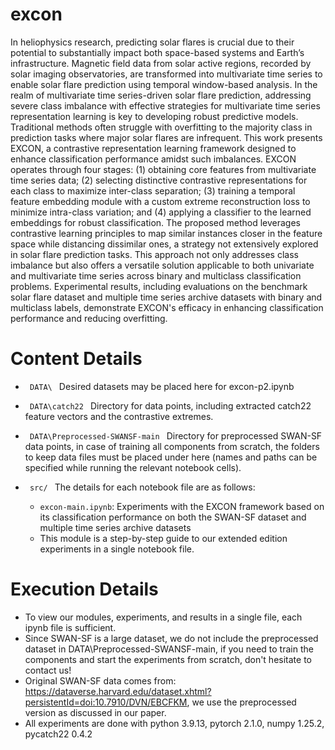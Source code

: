 # excon
In heliophysics research, predicting solar flares is crucial due to their potential to substantially impact both space-based systems and Earth’s infrastructure. Magnetic field data from solar active regions, recorded by solar imaging observatories, are transformed into multivariate time series to enable solar flare prediction using temporal window-based analysis. In the realm of multivariate time series-driven solar flare prediction, addressing severe class imbalance with effective strategies for multivariate time series representation learning is key to developing robust predictive models. Traditional methods often struggle with overfitting to the majority class in prediction tasks where major solar flares are infrequent. This work presents EXCON, a contrastive representation learning framework designed to enhance classification performance amidst such imbalances. EXCON operates through four stages: (1) obtaining core features from multivariate time series data; (2) selecting distinctive contrastive representations for each class to maximize inter-class separation; (3) training a temporal feature embedding module with a custom extreme reconstruction loss to minimize intra-class variation; and (4) applying a classifier to the learned embeddings for robust classification. The proposed method leverages contrastive learning principles to map similar instances closer in the feature space while distancing dissimilar ones, a strategy not extensively explored in solar flare prediction tasks. This approach not only addresses class imbalance but also offers a versatile solution applicable to both univariate and multivariate time series across binary and multiclass classification problems. Experimental results, including evaluations on the benchmark solar flare dataset and multiple time series archive datasets with binary and multiclass labels, demonstrate EXCON's efficacy in enhancing classification performance and reducing overfitting.

# Content Details
* <code> DATA\ </code> Desired datasets may be placed here for excon-p2.ipynb
* <code> DATA\catch22 </code> Directory for data points, including extracted catch22 feature vectors and the contrastive extremes.
* <code> DATA\Preprocessed-SWANSF-main </code> Directory for preprocessed SWAN-SF data points, in case of training all components from scratch, the folders to keep data files must be placed under here (names and paths can be specified while running the relevant notebook cells).

  
* <code> src/ </code> The details for each notebook file are as follows:
  - <code>excon-main.ipynb</code>: Experiments with the EXCON framework based on its classification performance on both the SWAN-SF dataset and multiple time series archive datasets
  - This module is a step-by-step guide to our extended edition experiments in a single notebook file.
    
# Execution Details 
* To view our modules, experiments, and results in a single file, each ipynb file is sufficient.
* Since SWAN-SF is a large dataset, we do not include the preprocessed dataset in DATA\Preprocessed-SWANSF-main, if you need to train the components and start the experiments from scratch, don't hesitate to contact us!
* Original SWAN-SF data comes from: https://dataverse.harvard.edu/dataset.xhtml?persistentId=doi:10.7910/DVN/EBCFKM,
we use the preprocessed version as discussed in our paper.
* All experiments are done with python 3.9.13, pytorch 2.1.0, numpy 1.25.2, pycatch22 0.4.2

